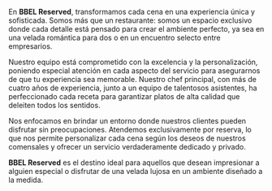En **BBEL Reserved**, transformamos cada cena en una experiencia única y sofisticada. Somos más que un restaurante: somos un espacio exclusivo donde cada detalle está pensado para crear el ambiente perfecto, ya sea en una velada romántica para dos o en un encuentro selecto entre empresarios.

Nuestro equipo está comprometido con la excelencia y la personalización, poniendo especial atención en cada aspecto del servicio para asegurarnos de que tu experiencia sea memorable. Nuestro chef principal, con más de cuatro años de experiencia, junto a un equipo de talentosos asistentes, ha perfeccionado cada receta para garantizar platos de alta calidad que deleiten todos los sentidos.

Nos enfocamos en brindar un entorno donde nuestros clientes pueden disfrutar sin preocupaciones. Atendemos exclusivamente por reserva, lo que nos permite personalizar cada cena según los deseos de nuestros comensales y ofrecer un servicio verdaderamente dedicado y privado.

**BBEL Reserved** es el destino ideal para aquellos que desean impresionar a alguien especial o disfrutar de una velada lujosa en un ambiente diseñado a la medida.
